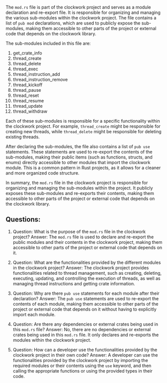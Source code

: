 The `mod.rs` file is part of the clockwork project and serves as a module declaration and re-export file. It is responsible for organizing and managing the various sub-modules within the clockwork project. The file contains a list of `pub mod` declarations, which are used to publicly expose the sub-modules, making them accessible to other parts of the project or external code that depends on the clockwork library.

The sub-modules included in this file are:

1. get_crate_info
2. thread_create
3. thread_delete
4. thread_exec
5. thread_instruction_add
6. thread_instruction_remove
7. thread_kickoff
8. thread_pause
9. thread_reset
10. thread_resume
11. thread_update
12. thread_withdraw

Each of these sub-modules is responsible for a specific functionality within the clockwork project. For example, `thread_create` might be responsible for creating new threads, while `thread_delete` might be responsible for deleting existing threads.

After declaring the sub-modules, the file also contains a list of `pub use` statements. These statements are used to re-export the contents of the sub-modules, making their public items (such as functions, structs, and enums) directly accessible to other modules that import the clockwork module. This is a common pattern in Rust projects, as it allows for a cleaner and more organized code structure.

In summary, the `mod.rs` file in the clockwork project is responsible for organizing and managing the sub-modules within the project. It publicly exposes these sub-modules and re-exports their contents, making them accessible to other parts of the project or external code that depends on the clockwork library.
## Questions: 
 1. Question: What is the purpose of the `mod.rs` file in the clockwork project?
   Answer: The `mod.rs` file is used to declare and re-export the public modules and their contents in the clockwork project, making them accessible to other parts of the project or external code that depends on it.

2. Question: What are the functionalities provided by the different modules in the clockwork project?
   Answer: The clockwork project provides functionalities related to thread management, such as creating, deleting, executing, updating, and controlling the execution of threads, as well as managing thread instructions and getting crate information.

3. Question: Why are there `pub use` statements for each module after their declaration?
   Answer: The `pub use` statements are used to re-export the contents of each module, making them accessible to other parts of the project or external code that depends on it without having to explicitly import each module.

4. Question: Are there any dependencies or external crates being used in this `mod.rs` file?
   Answer: No, there are no dependencies or external crates being used in this `mod.rs` file. It only declares and re-exports the modules within the clockwork project.

5. Question: How can a developer use the functionalities provided by the clockwork project in their own code?
   Answer: A developer can use the functionalities provided by the clockwork project by importing the required modules or their contents using the `use` keyword, and then calling the appropriate functions or using the provided types in their code.
    